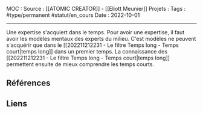 MOC : 
Source : [[ATOMIC CREATOR]] - [[Eliott Meunier]]
Projets : 
Tags : #type/permanent #statut/en_cours
Date : 2022-10-01
***

Une expertise s'acquiert dans le temps.
Pour avoir une expertise, il faut avoir les modèles mentaux des experts du milieu.
C'est modèles ne peuvent s'acquérir que dans le [[202211212231 - Le filtre Temps long - Temps court|temps long]] dans un premier temps.
La connaissance des [[202211212231 - Le filtre Temps long - Temps court|temps long]] permettent ensuite de mieux comprendre les temps courts.


## Références



## Liens
